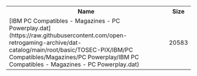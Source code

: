 <table>
<tr><th>Name</th><th>Size</th></tr>
<tr><td>[IBM PC Compatibles - Magazines - PC Powerplay.dat](https://raw.githubusercontent.com/open-retrogaming-archive/dat-catalog/main/root/basic/TOSEC-PIX/IBM/PC Compatibles/Magazines/PC Powerplay/IBM PC Compatibles - Magazines - PC Powerplay.dat)</td><td>20583</td></tr>
</table>
